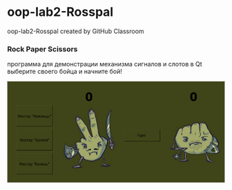 # oop-lab2-Rosspal
oop-lab2-Rosspal created by GitHub Classroom
### Rock Paper Scissors
программа для демонстрации механизма сигналов и слотов в Qt
выберите своего бойца и начните бой!

![alt text](https://github.com/ivtipm/oop-lab2-Rosspal/blob/master/signalsAndSlotsExample/Rock%20Paper%20Scissors.PNG)
